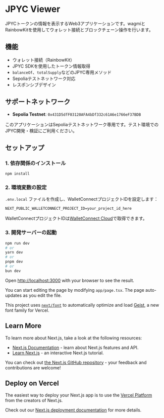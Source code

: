 # JPYC Viewer

JPYCトークンの情報を表示するWeb3アプリケーションです。wagmiとRainbowKitを使用してウォレット接続とブロックチェーン操作を行います。

## 機能

- ウォレット接続（RainbowKit）
- JPYC SDKを使用したトークン情報取得
- `balanceOf`、`totalSupply`などのJPYC専用メソッド
- Sepoliaテストネットワーク対応
- レスポンシブデザイン

## サポートネットワーク

- **Sepolia Testnet**: `0x431D5dfF03120AFA4bDf332c61A6e1766eF37BDB`

このアプリケーションはSepoliaテストネットワーク専用です。テスト環境でのJPYC開発・検証にご利用ください。

## セットアップ

### 1. 依存関係のインストール

```bash
npm install
```

### 2. 環境変数の設定

`.env.local` ファイルを作成し、WalletConnectプロジェクトIDを設定します：

```
NEXT_PUBLIC_WALLETCONNECT_PROJECT_ID=your_project_id_here
```

WalletConnectプロジェクトIDは[WalletConnect Cloud](https://cloud.walletconnect.com)で取得できます。

### 3. 開発サーバーの起動

```bash
npm run dev
# or
yarn dev
# or
pnpm dev
# or
bun dev
```

Open [http://localhost:3000](http://localhost:3000) with your browser to see the result.

You can start editing the page by modifying `app/page.tsx`. The page auto-updates as you edit the file.

This project uses [`next/font`](https://nextjs.org/docs/app/building-your-application/optimizing/fonts) to automatically optimize and load [Geist](https://vercel.com/font), a new font family for Vercel.

## Learn More

To learn more about Next.js, take a look at the following resources:

- [Next.js Documentation](https://nextjs.org/docs) - learn about Next.js features and API.
- [Learn Next.js](https://nextjs.org/learn) - an interactive Next.js tutorial.

You can check out [the Next.js GitHub repository](https://github.com/vercel/next.js) - your feedback and contributions are welcome!

## Deploy on Vercel

The easiest way to deploy your Next.js app is to use the [Vercel Platform](https://vercel.com/new?utm_medium=default-template&filter=next.js&utm_source=create-next-app&utm_campaign=create-next-app-readme) from the creators of Next.js.

Check out our [Next.js deployment documentation](https://nextjs.org/docs/app/building-your-application/deploying) for more details.
